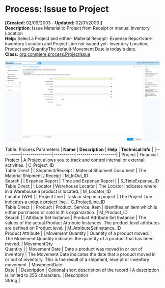 # Process: Issue to Project 

**[Created:** 02/09/2003 - **Updated:** 02/01/2000 **]**  
**Description:** Issue Material to Project from Receipt or manual Inventory Location  
**Help:** Select a Project and either- Material Receipt- Expense Report&lt;br&lt;- Inventory Location and Project Line not issued yet- Inventory Location, Product and QuantityThe default Movement Date is today&#x27;s date.  
**Class:** [org.compiere.process.ProjectIssue](https://jenkins.idempiere.org/job/iDempiere12Daily/ws/org.idempiere.javadoc/API/org/compiere/process/ProjectIssue.html)

![](/img/docs/manual/IssuetoProject-Process_iDempiere_v12.0.0.png)

Table: Process Parameters
| **Name** | **Description** | **Help** | **Technical Info** |
|----------|---------------|-----------|--------------------|
| Project | Financial Project | A Project allows you to track and control internal or external activities. | C_Project_ID<br/>Table Direct | 
| Shipment/Receipt | Material Shipment Document | The Material Shipment / Receipt | M_InOut_ID<br/>Search | 
| Expense Report | Time and Expense Report |  | S_TimeExpense_ID<br/>Table Direct | 
| Locator | Warehouse Locator | The Locator indicates where in a Warehouse a product is located. | M_Locator_ID<br/>Locator (WH) | 
| Project Line | Task or step in a project | The Project Line indicates a unique project line. | C_ProjectLine_ID<br/>Table Direct | 
| Product | Product, Service, Item | Identifies an item which is either purchased or sold in this organization. | M_Product_ID<br/>Search | 
| Attribute Set Instance | Product Attribute Set Instance | The values of the actual Product Attribute Instances.  The product level attributes are defined on Product level. | M_AttributeSetInstance_ID<br/>Product Attribute | 
| Movement Quantity | Quantity of a product moved. | The Movement Quantity indicates the quantity of a product that has been moved. | MovementQty<br/>Quantity | 
| Movement Date | Date a product was moved in or out of inventory | The Movement Date indicates the date that a product moved in or out of inventory.  This is the result of a shipment, receipt or inventory movement. | MovementDate<br/>Date | 
| Description | Optional short description of the record | A description is limited to 255 characters. | Description<br/>String | 


